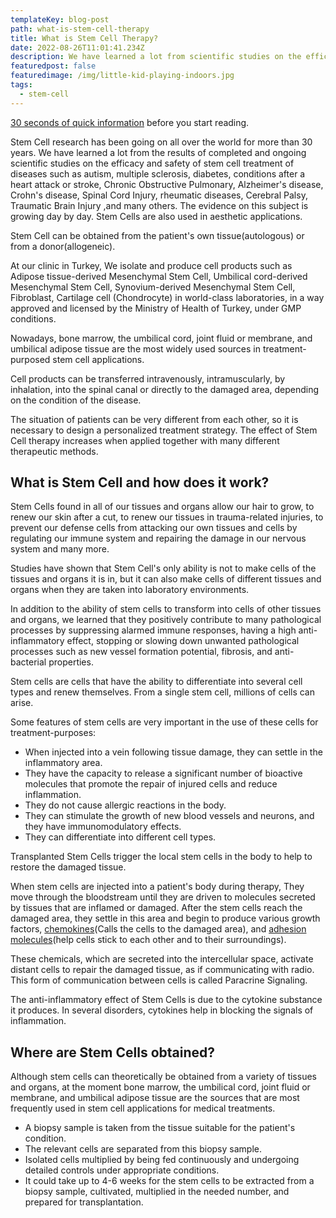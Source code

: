 ```yaml
---
templateKey: blog-post
path: what-is-stem-cell-therapy
title: What is Stem Cell Therapy?
date: 2022-08-26T11:01:41.234Z
description: We have learned a lot from scientific studies on the efficacy and safety of stem cell treatment of diseases such as autism, multiple sclerosis, diabetes, conditions after a heart attack or stroke, Chronic Obstructive Pulmonary, Alzheimer's disease, Crohn's disease, Spinal Cord Injury, rheumatic diseases, Cerebral Palsy, Traumatic Brain Injury ,and many others.
featuredpost: false
featuredimage: /img/little-kid-playing-indoors.jpg
tags:
  - stem-cell
---
```


[30 seconds of quick information](https://stemcellpoint.com/stories/stem-cell-therapy.html) before you start reading.

Stem Cell research has been going on all over the world for more than 30 years. 
We have learned a lot from the results of completed and ongoing scientific studies on the efficacy and safety of stem cell treatment of diseases such as autism, multiple sclerosis, diabetes, conditions after a heart attack or stroke, Chronic Obstructive Pulmonary, Alzheimer's disease, Crohn's disease, Spinal Cord Injury, rheumatic diseases, Cerebral Palsy, Traumatic Brain Injury ,and many others.
The evidence on this subject is growing day by day. Stem Cells are also used in aesthetic applications.

Stem Cell can be obtained from the patient's own tissue(autologous) or from a donor(allogeneic).

At our clinic in Turkey, We isolate and produce cell products such as Adipose tissue-derived Mesenchymal Stem Cell, Umbilical cord-derived Mesenchymal Stem Cell, Synovium-derived Mesenchymal Stem Cell, Fibroblast, Cartilage cell (Chondrocyte) in world-class laboratories, in a way approved and licensed by the Ministry of Health of Turkey, under GMP conditions.

Nowadays, bone marrow, the umbilical cord, joint fluid or membrane, and umbilical adipose tissue are the most widely used sources in treatment-purposed stem cell applications.

Cell products can be transferred intravenously, intramuscularly, by inhalation, into the spinal canal or directly to the damaged area, depending on the condition of the disease.

The situation of patients can be very different from each other, so it is necessary to design a personalized treatment strategy. The effect of Stem Cell therapy increases when applied together with many different therapeutic methods.



## **What is Stem Cell and how does it work?**

Stem Cells found in all of our tissues and organs allow our hair to grow, to renew our skin after a cut, to renew our tissues in trauma-related injuries, to prevent our defense cells from attacking our own tissues and cells by regulating our immune system and repairing the damage in our nervous system and many more.

Studies have shown that Stem Cell's only ability is not to make cells of the tissues and organs it is in, but it can also make cells of different tissues and organs when they are taken into laboratory environments.

In addition to the ability of stem cells to transform into cells of other tissues and organs, we learned that they positively contribute to many pathological processes by suppressing alarmed immune responses, having a high anti-inflammatory effect, stopping or slowing down unwanted pathological processes such as new vessel formation potential, fibrosis, and anti-bacterial properties.

Stem cells are cells that have the ability to differentiate into several cell types and renew themselves. From a single stem cell, millions of cells can arise.

Some features of stem cells are very important in the use of these cells for treatment-purposes:
* When injected into a vein following tissue damage, they can settle in the inflammatory area.
* They have the capacity to release a significant number of bioactive molecules that promote the repair of injured cells and reduce inflammation.
* They do not cause allergic reactions in the body.
* They can stimulate the growth of new blood vessels and neurons, and they have immunomodulatory effects.
* They can differentiate into different cell types.

Transplanted Stem Cells trigger the local stem cells in the body to help to restore the damaged tissue.

When stem cells are injected into a patient's body during therapy, They move through the bloodstream until they are driven to molecules secreted by tissues that are inflamed or damaged. After the stem cells reach the damaged area, they settle in this area and begin to produce various growth factors, [chemokines](https://en.wikipedia.org/wiki/Chemokine)(Calls the cells to the damaged area), and [adhesion molecules](https://en.wikipedia.org/wiki/Cell_adhesion_molecule)(help cells stick to each other and to their surroundings).

These chemicals, which are secreted into the intercellular space, activate distant cells to repair the damaged tissue, as if communicating with radio. This form of communication between cells is called Paracrine Signaling.

The anti-inflammatory effect of Stem Cells is due to the cytokine substance it produces. In several disorders, cytokines help in blocking the signals of inflammation.

## **Where are Stem Cells obtained?**

Although stem cells can theoretically be obtained from a variety of tissues and organs, at the moment bone marrow, the umbilical cord, joint fluid or membrane, and umbilical adipose tissue are the sources that are most frequently used in stem cell applications for medical treatments.

* A biopsy sample is taken from the tissue suitable for the patient's condition.
* The relevant cells are separated from this biopsy sample.
* Isolated cells multiplied by being fed continuously and undergoing detailed controls under appropriate conditions.
* It could take up to 4-6 weeks for the stem cells to be extracted from a biopsy sample, cultivated, multiplied in the needed number, and prepared for transplantation.



